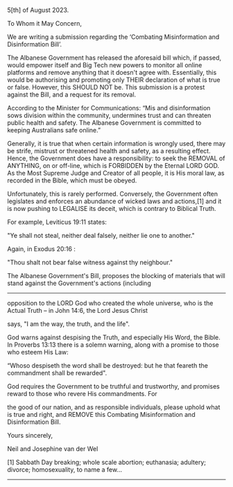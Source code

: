 5[th] of August 2023.

To Whom it May Concern,

We are writing a submission regarding the ‘Combating Misinformation and Disinformation Bill’.

The Albanese Government has released the aforesaid bill which, if passed, would empower itself and Big Tech new powers to
monitor all online platforms and remove anything that it doesn't agree with. Essentially, this would be authorising and promoting
only THEIR declaration of what is true or false. However, this SHOULD NOT be. This submission is a protest against the Bill,
and a request for its removal.

According to the Minister for Communications: “Mis and disinformation sows division within the community, undermines trust
and can threaten public health and safety. The Albanese Government is committed to keeping Australians safe online.”

Generally, it is true that when certain information is wrongly used, there may be strife, mistrust or threatened health and safety, as
a resulting effect. Hence, the Government does have a responsibility: to seek the REMOVAL of ANYTHING, on or off-line,
which is FORBIDDEN by the Eternal LORD GOD. As the Most Supreme Judge and Creator of all people, it is His moral law,
as recorded in the Bible, which must be obeyed.

Unfortunately, this is rarely performed. Conversely, the Government often legislates and enforces an abundance of wicked laws
and actions,[1] and it is now pushing to LEGALISE its deceit, which is contrary to Biblical Truth.

For example, Leviticus 19:11 states:

"Ye shall not steal, neither deal falsely, neither lie one to another."

Again, in Exodus 20:16 :

"Thou shalt not bear false witness against thy neighbour."

The Albanese Government's Bill, proposes the blocking of materials that will stand against the Government's actions (including


-----

opposition to the LORD God who created the whole universe, who is the Actual Truth – in John 14:6, the Lord Jesus Christ

says, "I am the way, the truth, and the life".

God warns against despising the Truth, and especially His Word, the Bible. In Proverbs 13:13 there is a solemn warning, along
with a promise to those who esteem His Law:

“Whoso despiseth the word shall be destroyed: but he that feareth the commandment shall be rewarded".

God requires the Government to be truthful and trustworthy, and promises reward to those who revere His commandments. For

the good of our nation, and as responsible individuals, please uphold what is true and right, and REMOVE this Combating
Misinformation and Disinformation Bill.

Yours sincerely,

Neil and Josephine van der Wel

[1] Sabbath Day breaking; whole scale abortion; euthanasia; adultery; divorce; homosexuality, to name a few...


-----

